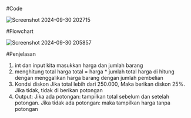 #Code 

![Screenshot 2024-09-30 202715](https://github.com/user-attachments/assets/c4dd8546-c895-4fb1-a40e-d44f7ddd8b34)

#Flowchart

![Screenshot 2024-09-30 205857](https://github.com/user-attachments/assets/2d0c5498-f502-44b1-b366-cb3843d565f2)

#Penjelasan
1. int dan input kita masukkan harga dan jumlah barang
2. menghitung total harga
   total = harga * jumlah total harga di hitung dengan menggalikan harga barang dengan jumlah pembelian
3. Kondsi diskon
   Jika total lebih dari 250.000, Maka berikan diskon 25%.
   Jika tidak, tidak di berikan potongan
4. Output:
  Jika ada potongan: tampilkan total sebelum dan setelah potongan.
  Jika tidak ada potongan: maka tampilkan harga tanpa potongan
